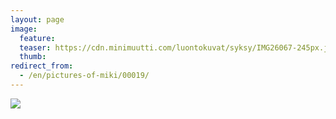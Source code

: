 ```yaml
---
layout: page
image:
  feature:
  teaser: https://cdn.minimuutti.com/luontokuvat/syksy/IMG26067-245px.jpg
  thumb:
redirect_from:
  - /en/pictures-of-miki/00019/
---
```


![](https://cdn.minimuutti.com/mikin-kuvat/3/IMG26067-800px.jpg)
